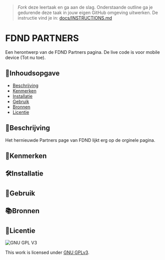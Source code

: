 > _Fork_ deze leertaak en ga aan de slag. Onderstaande outline ga je gedurende deze taak in jouw eigen GitHub omgeving uitwerken. De instructie vind je in: [docs/INSTRUCTIONS.md](docs/INSTRUCTIONS.md)

# FDND PARTNERS
<!-- Geef je project een titel en schrijf in één zin wat het is -->
Een herontwerp van de FDND Partners pagina. De live code is voor mobile device (Tot nu toe). 

## 📖Inhoudsopgave

  * [Beschrijving](#beschrijving)
  * [Kenmerken](#kenmerken)
  * [Installatie](#installatie)
  * [Gebruik](#gebruik)
  * [Bronnen](#bronnen)
  * [Licentie](#licentie)

## 📝Beschrijving
<!-- In de Beschrijving staat hoe je project er uit ziet, hoe het werkt en wat je er mee kan. -->
Het hernieuwde Partners page van FDND lijkt erg op de orginele pagina.  
<!-- Voeg een mooie poster visual toe 📸 -->
<!-- Voeg een link toe naar Github Pages 🌐-->

## 👀Kenmerken
<!-- Bij Kenmerken staat welke technieken zijn gebruikt en hoe. Wat is de HTML structuur? Wat zijn de belangrijkste dingen in CSS? Wat is er met Javascript gedaan en hoe? Misschien heb je een framwork of library gebruikt? -->

## 🛠Installatie

## 🔋Gebruik

## 📚Bronnen

## 🚙Licentie

![GNU GPL V3](https://www.gnu.org/graphics/gplv3-127x51.png)

This work is licensed under [GNU GPLv3](./LICENSE).
